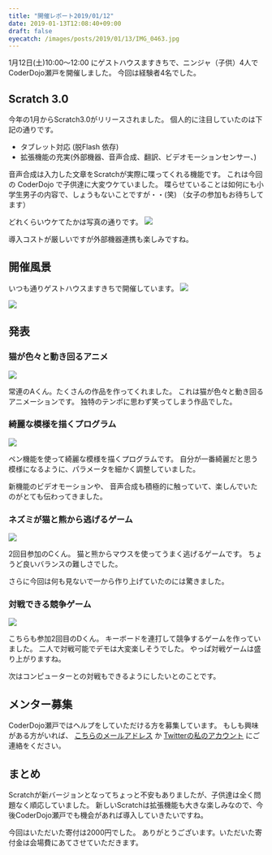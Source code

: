 ```yaml
---
title: "開催レポート2019/01/12"
date: 2019-01-13T12:08:40+09:00
draft: false
eyecatch: /images/posts/2019/01/13/IMG_0463.jpg
---
```


1月12日(土)10:00〜12:00 にゲストハウスますきちで、ニンジャ（子供）4人でCoderDojo瀬戸を開催しました。
今回は経験者4名でした。

## Scratch 3.0

今年の1月からScratch3.0がリリースされました。
個人的に注目していたのは下記の通りです。

- タブレット対応 (脱Flash 依存)
- 拡張機能の充実(外部機器、音声合成、翻訳、ビデオモーションセンサー、)


音声合成は入力した文章をScratchが実際に喋ってくれる機能です。
これは今回の CoderDojo で子供達に大変ウケていました。
喋らせていることは如何にも小学生男子の内容で、しょうもないことですが・・(笑)
（女子の参加もお待ちしてます）

どれくらいウケてたかは写真の通りです。
![](/images/posts/2019/01/13/IMG_0448.jpg)

導入コストが厳しいですが外部機器連携も楽しみですね。

## 開催風景

いつも通りゲストハウスますきちで開催しています。
![](/images/posts/2019/01/13/IMG_0442.jpg)

![](/images/posts/2019/01/13/IMG_0444.jpg)

## 発表

### 猫が色々と動き回るアニメ

![](/images/posts/2019/01/13/IMG_0453.jpg)

常連のAくん。たくさんの作品を作ってくれました。
これは猫が色々と動き回るアニメーションです。
独特のテンポに思わず笑ってしまう作品でした。


### 綺麗な模様を描くプログラム

![](/images/posts/2019/01/13/IMG_0454.jpg)

ペン機能を使って綺麗な模様を描くプログラムです。
自分が一番綺麗だと思う模様になるように、パラメータを細かく調整していました。

新機能のビデオモーションや、 音声合成も積極的に触っていて、楽しんでいたのがとても伝わってきました。


### ネズミが猫と熊から逃げるゲーム

![](/images/posts/2019/01/13/IMG_0457.jpg)

2回目参加のCくん。
猫と熊からマウスを使ってうまく逃げるゲームです。
ちょうど良いバランスの難しさでした。

さらに今回は何も見ないで一から作り上げていたのには驚きました。

### 対戦できる競争ゲーム

![](/images/posts/2019/01/13/IMG_0463.jpg)

こちらも参加2回目のDくん。
キーボードを連打して競争するゲームを作っていました。
二人で対戦可能でデモは大変楽しそうでした。
やっぱ対戦ゲームは盛り上がりますね。

次はコンピューターとの対戦もできるようにしたいとのことです。

## メンター募集
CoderDojo瀬戸ではヘルプをしていただける方を募集しています。
もしも興味がある方がいれば、 [こちらのメールアドレス](nobitahouse@gmail.com) か [Twitterの私のアカウント](https://twitter.com/ichiroc) にご連絡をください。

## まとめ

Scratchが新バージョンとなってちょっと不安もありましたが、子供達は全く問題なく順応していました。
新しいScratchは拡張機能も大きな楽しみなので、今後CoderDojo瀬戸でも機会があれば導入していきたいですね。

今回はいただいた寄付は2000円でした。
ありがとうございます。いただいた寄付金は会場費にあてさせていただきます。
